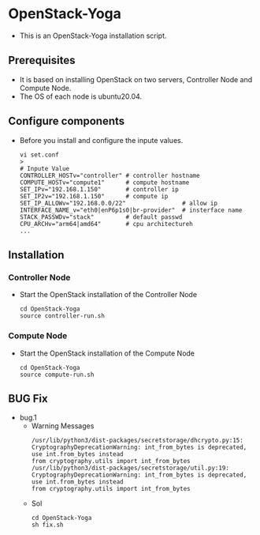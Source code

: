 # OpenStack-Yoga
- This is an OpenStack-Yoga installation script.

## Prerequisites
- It is based on installing OpenStack on two servers, Controller Node and Compute Node.
- The OS of each node is ubuntu20.04.

## Configure components
- Before you install and configure the inpute values.
  ```
  vi set.conf
  >
  # Inpute Value
  CONTROLLER_HOSTv="controller" # controller hostname
  COMPUTE_HOSTv="compute1"      # compute hostname
  SET_IPv="192.168.1.150"       # controller ip
  SET_IP2v="192.168.1.150"      # compute ip
  SET_IP_ALLOWv="192.168.0.0/22"                # allow ip 
  INTERFACE_NAME_v="eth0|enP6p1s0|br-provider"  # insterface name
  STACK_PASSWDv="stack"         # default passwd
  CPU_ARCHv="arm64|amd64"       # cpu architectureh
  ...
  ```

## Installation

### Controller Node
- Start the OpenStack installation of the Controller Node
  ```
  cd OpenStack-Yoga
  source controller-run.sh
  ```

### Compute Node
- Start the OpenStack installation of the Compute Node
  ```
  cd OpenStack-Yoga
  source compute-run.sh
  ```

## BUG Fix
- bug.1  
  - Warning Messages
    ```
    /usr/lib/python3/dist-packages/secretstorage/dhcrypto.py:15: CryptographyDeprecationWarning: int_from_bytes is deprecated, use int.from_bytes instead
    from cryptography.utils import int_from_bytes
    /usr/lib/python3/dist-packages/secretstorage/util.py:19: CryptographyDeprecationWarning: int_from_bytes is deprecated, use int.from_bytes instead
    from cryptography.utils import int_from_bytes
    ```
  - Sol
    ```
    cd OpenStack-Yoga
    sh fix.sh
    ```
